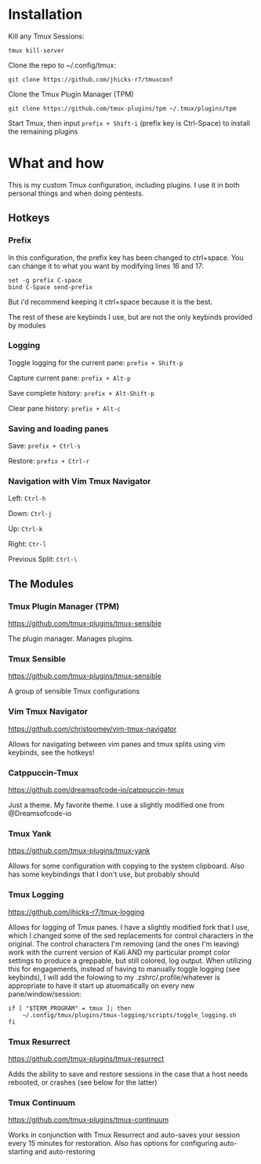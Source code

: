 # Installation
Kill any Tmux Sessions:

`tmux kill-server`

Clone the repo to ~/.config/tmux:

`git clone https://github.com/jhicks-r7/tmuxconf`

Clone the Tmux Plugin Manager (TPM)

`git clone https://github.com/tmux-plugins/tpm ~/.tmux/plugins/tpm`

Start Tmux, then input `prefix + Shift-i` (prefix key is Ctrl-Space) to install the remaining plugins

# What and how
This is my custom Tmux configuration, including plugins. I use it in both personal things and when doing pentests.

## Hotkeys
### Prefix
In this configuration, the prefix key has been changed to ctrl+space. You can change it to what you want by modifying lines 16 and 17:
```
set -g prefix C-space
bind C-Space send-prefix
```
But i'd recommend keeping it ctrl+space because it is the best.

The rest of these are keybinds I use, but are not the only keybinds provided by modules

### Logging
Toggle logging for the current pane: `prefix + Shift-p`

Capture current pane:     `prefix + Alt-p`

Save complete history:    `prefix + Alt-Shift-p`

Clear pane history:       `prefix + Alt-c`

### Saving and loading panes
Save:                     `prefix + Ctrl-s`

Restore:                  `prefix + Ctrl-r`

### Navigation with Vim Tmux Navigator
Left:                     `Ctrl-h`

Down:                     `Ctrl-j`

Up:                       `Ctrl-k`

Right:                    `Ctr-l`

Previous Split:           `Ctrl-\`

## The Modules
### Tmux Plugin Manager (TPM)
https://github.com/tmux-plugins/tmux-sensible

The plugin manager. Manages plugins.

### Tmux Sensible
https://github.com/tmux-plugins/tmux-sensible

A group of sensible Tmux configurations

### Vim Tmux Navigator
https://github.com/christoomey/vim-tmux-navigator

Allows for navigating between vim panes and tmux splits using vim keybinds, see the hotkeys!

### Catppuccin-Tmux
https://github.com/dreamsofcode-io/catppuccin-tmux

Just a theme. My favorite theme. I use a slightly modified one from @Dreamsofcode-io

### Tmux Yank
https://github.com/tmux-plugins/tmux-yank

Allows for some configuration with copying to the system clipboard. Also has some keybindings that I don't use, but probably should

### Tmux Logging
https://github.com/jhicks-r7/tmux-logging

Allows for logging of Tmux panes. I have a slightly modified fork that I use, which I changed some of the sed replacements for control characters in the original. The control characters I'm removing (and the ones I'm leaving) work with the current version of Kali AND my particular prompt color settings to produce a greppable, but still colored, log output.
When utilizing this for engagements, instead of having to manually toggle logging (see keybinds), I will add the folowing to my .zshrc/.profile/whatever is appropriate to have it start up atuomatically on every new pane/window/session:
```
if [ "$TERM_PROGRAM" = tmux ]; then
    ~/.config/tmux/plugins/tmux-logging/scripts/toggle_logging.sh
fi
```
### Tmux Resurrect
https://github.com/tmux-plugins/tmux-resurrect

Adds the ability to save and restore sessions in the case that a host needs rebooted, or crashes (see below for the latter)

### Tmux Continuum
https://github.com/tmux-plugins/tmux-continuum

Works in conjunction with Tmux Resurrect and auto-saves your session every 15 minutes for restoration. Also has options for configuring auto-starting and auto-restoring
